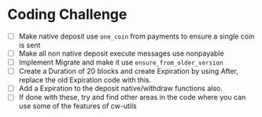 # Coding Challenge

- [ ] Make native deposit use `one_coin` from payments to ensure a single coin is sent
- [ ] Make all non native deposit execute messages use nonpayable
- [ ] Implement Migrate and make it use `ensure_from_older_version`
- [ ] Create a Duration of 20 blocks and create Expiration by using After, replace the old Expiration code with this.
- [ ] Add a Expiration to the deposit native/withdraw functions also.
- [ ] If done with these, try and find other areas in the code where you can use some of the features of cw-utils
